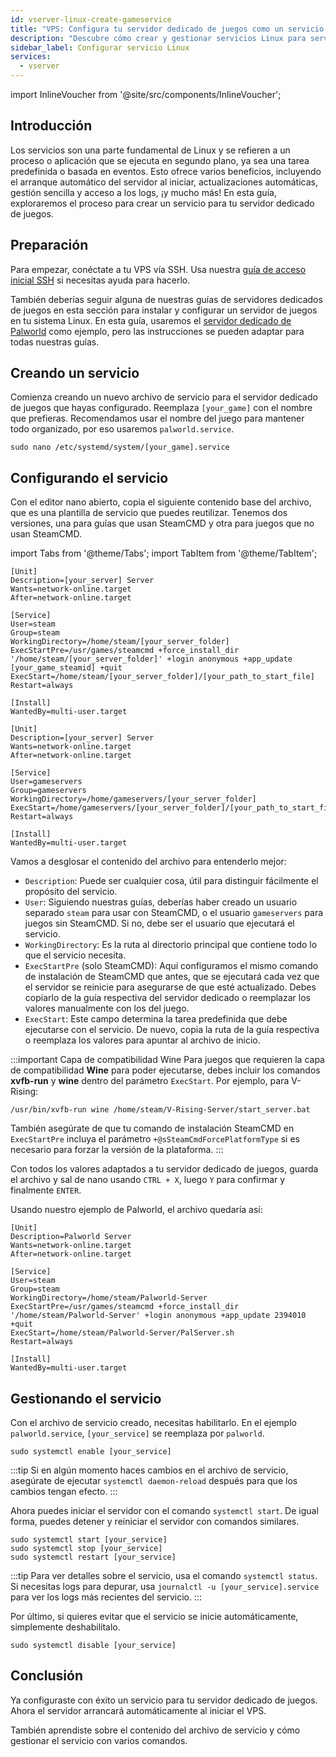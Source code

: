 ```yaml
---
id: vserver-linux-create-gameservice
title: "VPS: Configura tu servidor dedicado de juegos como un servicio Linux"
description: "Descubre cómo crear y gestionar servicios Linux para servidores dedicados de juegos y asegurar un arranque automático y mantenimiento sencillo → Aprende más ahora"
sidebar_label: Configurar servicio Linux
services:
  - vserver
---
```


import InlineVoucher from '@site/src/components/InlineVoucher';

## Introducción

Los servicios son una parte fundamental de Linux y se refieren a un proceso o aplicación que se ejecuta en segundo plano, ya sea una tarea predefinida o basada en eventos. Esto ofrece varios beneficios, incluyendo el arranque automático del servidor al iniciar, actualizaciones automáticas, gestión sencilla y acceso a los logs, ¡y mucho más! En esta guía, exploraremos el proceso para crear un servicio para tu servidor dedicado de juegos.

<InlineVoucher />

## Preparación

Para empezar, conéctate a tu VPS vía SSH. Usa nuestra [guía de acceso inicial SSH](vserver-linux-ssh.md) si necesitas ayuda para hacerlo.

También deberías seguir alguna de nuestras guías de servidores dedicados de juegos en esta sección para instalar y configurar un servidor de juegos en tu sistema Linux. En esta guía, usaremos el [servidor dedicado de Palworld](vserver-linux-palworld.md) como ejemplo, pero las instrucciones se pueden adaptar para todas nuestras guías.

## Creando un servicio

Comienza creando un nuevo archivo de servicio para el servidor dedicado de juegos que hayas configurado. Reemplaza `[your_game]` con el nombre que prefieras. Recomendamos usar el nombre del juego para mantener todo organizado, por eso usaremos `palworld.service`.
```
sudo nano /etc/systemd/system/[your_game].service
```

## Configurando el servicio

Con el editor nano abierto, copia el siguiente contenido base del archivo, que es una plantilla de servicio que puedes reutilizar. Tenemos dos versiones, una para guías que usan SteamCMD y otra para juegos que no usan SteamCMD.

import Tabs from '@theme/Tabs';
import TabItem from '@theme/TabItem';

<Tabs>
<TabItem value="steamcmd" label="Juego con SteamCMD" default>

```
[Unit]
Description=[your_server] Server
Wants=network-online.target
After=network-online.target

[Service]
User=steam
Group=steam
WorkingDirectory=/home/steam/[your_server_folder]
ExecStartPre=/usr/games/steamcmd +force_install_dir '/home/steam/[your_server_folder]' +login anonymous +app_update [your_game_steamid] +quit
ExecStart=/home/steam/[your_server_folder]/[your_path_to_start_file]
Restart=always

[Install]
WantedBy=multi-user.target
```

</TabItem>

<TabItem value="regular" label="Juego regular">

```
[Unit]
Description=[your_server] Server
Wants=network-online.target
After=network-online.target

[Service]
User=gameservers
Group=gameservers
WorkingDirectory=/home/gameservers/[your_server_folder]
ExecStart=/home/gameservers/[your_server_folder]/[your_path_to_start_file]
Restart=always

[Install]
WantedBy=multi-user.target
```

</TabItem>
</Tabs>

Vamos a desglosar el contenido del archivo para entenderlo mejor:
- `Description`: Puede ser cualquier cosa, útil para distinguir fácilmente el propósito del servicio.
- `User`: Siguiendo nuestras guías, deberías haber creado un usuario separado `steam` para usar con SteamCMD, o el usuario `gameservers` para juegos sin SteamCMD. Si no, debe ser el usuario que ejecutará el servicio.
- `WorkingDirectory`: Es la ruta al directorio principal que contiene todo lo que el servicio necesita.
- `ExecStartPre` (solo SteamCMD): Aquí configuramos el mismo comando de instalación de SteamCMD que antes, que se ejecutará cada vez que el servidor se reinicie para asegurarse de que esté actualizado. Debes copiarlo de la guía respectiva del servidor dedicado o reemplazar los valores manualmente con los del juego.
- `ExecStart`: Este campo determina la tarea predefinida que debe ejecutarse con el servicio. De nuevo, copia la ruta de la guía respectiva o reemplaza los valores para apuntar al archivo de inicio.

:::important Capa de compatibilidad Wine
Para juegos que requieren la capa de compatibilidad **Wine** para poder ejecutarse, debes incluir los comandos **xvfb-run** y **wine** dentro del parámetro `ExecStart`. Por ejemplo, para V-Rising:
```
/usr/bin/xvfb-run wine /home/steam/V-Rising-Server/start_server.bat
```

También asegúrate de que tu comando de instalación SteamCMD en `ExecStartPre` incluya el parámetro `+@sSteamCmdForcePlatformType` si es necesario para forzar la versión de la plataforma.
:::

Con todos los valores adaptados a tu servidor dedicado de juegos, guarda el archivo y sal de nano usando `CTRL + X`, luego `Y` para confirmar y finalmente `ENTER`.

Usando nuestro ejemplo de Palworld, el archivo quedaría así:
```
[Unit]
Description=Palworld Server
Wants=network-online.target
After=network-online.target

[Service]
User=steam
Group=steam
WorkingDirectory=/home/steam/Palworld-Server
ExecStartPre=/usr/games/steamcmd +force_install_dir '/home/steam/Palworld-Server' +login anonymous +app_update 2394010 +quit
ExecStart=/home/steam/Palworld-Server/PalServer.sh
Restart=always

[Install]
WantedBy=multi-user.target
```

## Gestionando el servicio

Con el archivo de servicio creado, necesitas habilitarlo. En el ejemplo `palworld.service`, `[your_service]` se reemplaza por `palworld`.
```
sudo systemctl enable [your_service]
```

:::tip
Si en algún momento haces cambios en el archivo de servicio, asegúrate de ejecutar `systemctl daemon-reload` después para que los cambios tengan efecto.
:::

Ahora puedes iniciar el servidor con el comando `systemctl start`. De igual forma, puedes detener y reiniciar el servidor con comandos similares.
```
sudo systemctl start [your_service]
sudo systemctl stop [your_service]
sudo systemctl restart [your_service]
```

:::tip
Para ver detalles sobre el servicio, usa el comando `systemctl status`. Si necesitas logs para depurar, usa `journalctl -u [your_service].service` para ver los logs más recientes del servicio.
:::

Por último, si quieres evitar que el servicio se inicie automáticamente, simplemente deshabilítalo.
```
sudo systemctl disable [your_service]
```

## Conclusión

Ya configuraste con éxito un servicio para tu servidor dedicado de juegos. Ahora el servidor arrancará automáticamente al iniciar el VPS.

También aprendiste sobre el contenido del archivo de servicio y cómo gestionar el servicio con varios comandos.

<InlineVoucher />